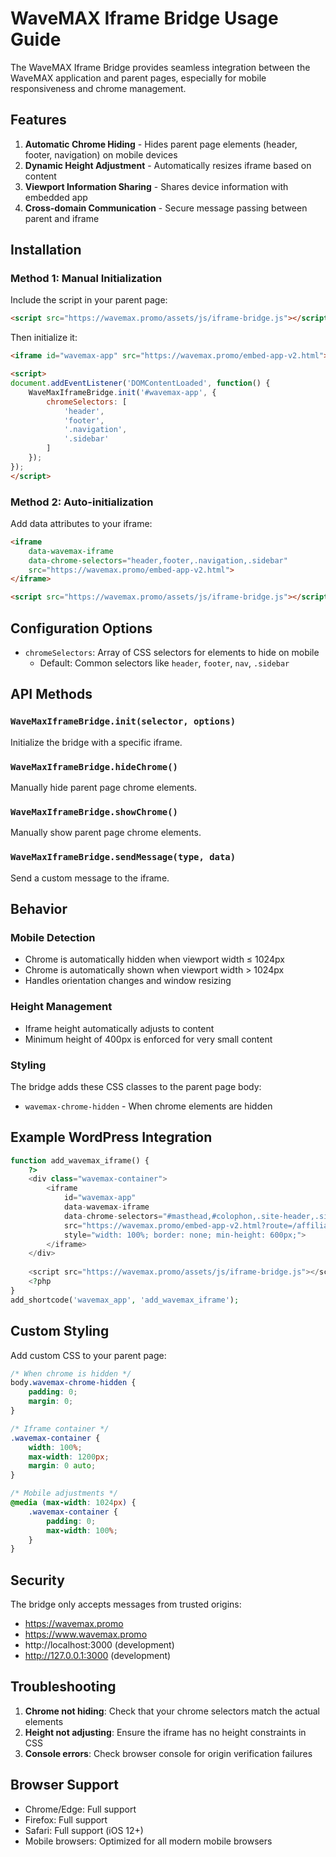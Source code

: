 # WaveMAX Iframe Bridge Usage Guide

The WaveMAX Iframe Bridge provides seamless integration between the WaveMAX application and parent pages, especially for mobile responsiveness and chrome management.

## Features

1. **Automatic Chrome Hiding** - Hides parent page elements (header, footer, navigation) on mobile devices
2. **Dynamic Height Adjustment** - Automatically resizes iframe based on content
3. **Viewport Information Sharing** - Shares device information with embedded app
4. **Cross-domain Communication** - Secure message passing between parent and iframe

## Installation

### Method 1: Manual Initialization

Include the script in your parent page:

```html
<script src="https://wavemax.promo/assets/js/iframe-bridge.js"></script>
```

Then initialize it:

```html
<iframe id="wavemax-app" src="https://wavemax.promo/embed-app-v2.html"></iframe>

<script>
document.addEventListener('DOMContentLoaded', function() {
    WaveMaxIframeBridge.init('#wavemax-app', {
        chromeSelectors: [
            'header',
            'footer',
            '.navigation',
            '.sidebar'
        ]
    });
});
</script>
```

### Method 2: Auto-initialization

Add data attributes to your iframe:

```html
<iframe 
    data-wavemax-iframe
    data-chrome-selectors="header,footer,.navigation,.sidebar"
    src="https://wavemax.promo/embed-app-v2.html">
</iframe>

<script src="https://wavemax.promo/assets/js/iframe-bridge.js"></script>
```

## Configuration Options

- `chromeSelectors`: Array of CSS selectors for elements to hide on mobile
  - Default: Common selectors like `header`, `footer`, `nav`, `.sidebar`

## API Methods

### `WaveMaxIframeBridge.init(selector, options)`
Initialize the bridge with a specific iframe.

### `WaveMaxIframeBridge.hideChrome()`
Manually hide parent page chrome elements.

### `WaveMaxIframeBridge.showChrome()`
Manually show parent page chrome elements.

### `WaveMaxIframeBridge.sendMessage(type, data)`
Send a custom message to the iframe.

## Behavior

### Mobile Detection
- Chrome is automatically hidden when viewport width ≤ 1024px
- Chrome is automatically shown when viewport width > 1024px
- Handles orientation changes and window resizing

### Height Management
- Iframe height automatically adjusts to content
- Minimum height of 400px is enforced for very small content

### Styling
The bridge adds these CSS classes to the parent page body:
- `wavemax-chrome-hidden` - When chrome elements are hidden

## Example WordPress Integration

```php
function add_wavemax_iframe() {
    ?>
    <div class="wavemax-container">
        <iframe 
            id="wavemax-app"
            data-wavemax-iframe
            data-chrome-selectors="#masthead,#colophon,.site-header,.site-footer"
            src="https://wavemax.promo/embed-app-v2.html?route=/affiliate-landing"
            style="width: 100%; border: none; min-height: 600px;">
        </iframe>
    </div>
    
    <script src="https://wavemax.promo/assets/js/iframe-bridge.js"></script>
    <?php
}
add_shortcode('wavemax_app', 'add_wavemax_iframe');
```

## Custom Styling

Add custom CSS to your parent page:

```css
/* When chrome is hidden */
body.wavemax-chrome-hidden {
    padding: 0;
    margin: 0;
}

/* Iframe container */
.wavemax-container {
    width: 100%;
    max-width: 1200px;
    margin: 0 auto;
}

/* Mobile adjustments */
@media (max-width: 1024px) {
    .wavemax-container {
        padding: 0;
        max-width: 100%;
    }
}
```

## Security

The bridge only accepts messages from trusted origins:
- https://wavemax.promo
- https://www.wavemax.promo
- http://localhost:3000 (development)
- http://127.0.0.1:3000 (development)

## Troubleshooting

1. **Chrome not hiding**: Check that your chrome selectors match the actual elements
2. **Height not adjusting**: Ensure the iframe has no height constraints in CSS
3. **Console errors**: Check browser console for origin verification failures

## Browser Support

- Chrome/Edge: Full support
- Firefox: Full support
- Safari: Full support (iOS 12+)
- Mobile browsers: Optimized for all modern mobile browsers